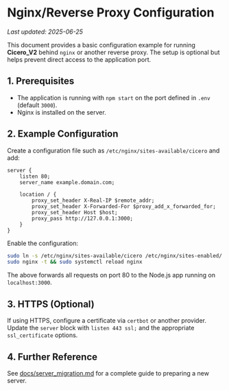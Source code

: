 # Nginx/Reverse Proxy Configuration
*Last updated: 2025-06-25*

This document provides a basic configuration example for running **Cicero_V2** behind `nginx` or another reverse proxy. The setup is optional but helps prevent direct access to the application port.

## 1. Prerequisites

- The application is running with `npm start` on the port defined in `.env` (default `3000`).
- Nginx is installed on the server.

## 2. Example Configuration

Create a configuration file such as `/etc/nginx/sites-available/cicero` and add:

```nginx
server {
    listen 80;
    server_name example.domain.com;

    location / {
        proxy_set_header X-Real-IP $remote_addr;
        proxy_set_header X-Forwarded-For $proxy_add_x_forwarded_for;
        proxy_set_header Host $host;
        proxy_pass http://127.0.0.1:3000;
    }
}
```

Enable the configuration:

```bash
sudo ln -s /etc/nginx/sites-available/cicero /etc/nginx/sites-enabled/
sudo nginx -t && sudo systemctl reload nginx
```

The above forwards all requests on port 80 to the Node.js app running on `localhost:3000`.

## 3. HTTPS (Optional)

If using HTTPS, configure a certificate via `certbot` or another provider. Update the `server` block with `listen 443 ssl;` and the appropriate `ssl_certificate` options.

## 4. Further Reference

See [docs/server_migration.md](server_migration.md) for a complete guide to preparing a new server.
